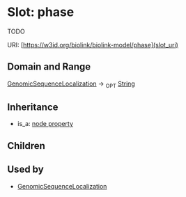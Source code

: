 # Slot: phase


TODO

URI: [https://w3id.org/biolink/biolink-model/phase](slot_uri)
## Domain and Range

[GenomicSequenceLocalization](GenomicSequenceLocalization.md) ->  <sub>OPT</sub> [String](String.md)
## Inheritance

 *  is_a: [node property](node_property.md)
## Children

## Used by

 * [GenomicSequenceLocalization](GenomicSequenceLocalization.md)
